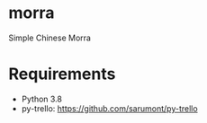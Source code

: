 # morra
 Simple Chinese Morra

# Requirements
 - Python 3.8
 - py-trello: https://github.com/sarumont/py-trello
